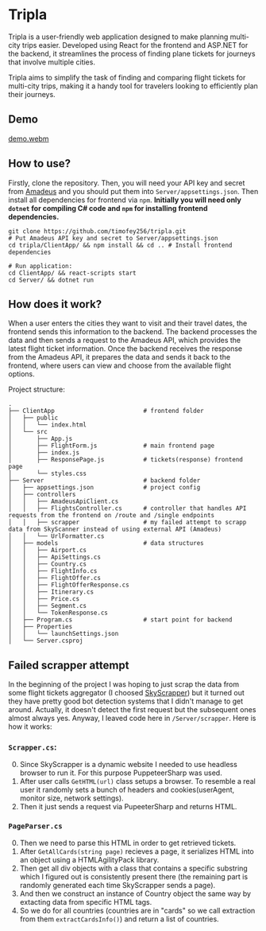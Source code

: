 # Tripla
Tripla is a user-friendly web application designed to make planning multi-city trips easier. Developed using React for the frontend and ASP.NET for the backend, it streamlines the process of finding plane tickets for journeys that involve multiple cities. 

Tripla aims to simplify the task of finding and comparing flight tickets for multi-city trips, making it a handy tool for travelers looking to efficiently plan their journeys.

## Demo
[demo.webm](https://github.com/timofey256/tripla/assets/54218713/8ca4c2c1-a43b-4736-8919-4b35f4f0d25b)

## How to use?
Firstly, clone the repository. Then, you will need your API key and secret from [Amadeus](https://developers.amadeus.com/) and you should put them into `Server/appsettings.json`. Then install all dependencies for frontend via `npm`. **Initially you will need only `dotnet` for compiling C# code and `npm` for installing frontend dependencies.**
```
git clone https://github.com/timofey256/tripla.git
# Put Amadeus API key and secret to Server/appsettings.json
cd tripla/ClientApp/ && npm install && cd .. # Install frontend dependencies

# Run application:
cd ClientApp/ && react-scripts start
cd Server/ && dotnet run
```

## How does it work?
When a user enters the cities they want to visit and their travel dates, the frontend sends this information to the backend. The backend processes the data and then sends a request to the Amadeus API, which provides the latest flight ticket information. Once the backend receives the response from the Amadeus API, it prepares the data and sends it back to the frontend, where users can view and choose from the available flight options. 

Project structure:
```
.
├── ClientApp                         # frontend folder
│   ├── public
│   │   └── index.html
│   └── src
│       ├── App.js
│       ├── FlightForm.js             # main frontend page
│       ├── index.js
│       ├── ResponsePage.js           # tickets(response) frontend page
│       └── styles.css
├── Server                            # backend folder
│   ├── appsettings.json              # project config
│   ├── controllers
│   │   ├── AmadeusApiClient.cs
│   │   ├── FlightsController.cs      # controller that handles API requests from the frontend on /route and /single endpoints
│   │   ├── scrapper                  # my failed attempt to scrapp data from SkyScanner instead of using external API (Amadeus)
│   │   └── UrlFormatter.cs
│   ├── models                        # data structures
│   │   ├── Airport.cs
│   │   ├── ApiSettings.cs
│   │   ├── Country.cs
│   │   ├── FlightInfo.cs
│   │   ├── FlightOffer.cs
│   │   ├── FlightOfferResponse.cs
│   │   ├── Itinerary.cs
│   │   ├── Price.cs
│   │   ├── Segment.cs
│   │   └── TokenResponse.cs
│   ├── Program.cs                    # start point for backend
│   ├── Properties
│   │   └── launchSettings.json
│   └── Server.csproj
```

## Failed scrapper attempt
In the beginning of the project I was hoping to just scrap the data from some flight tickets aggregator (I choosed [SkyScrapper](https://www.skyscrapper.com/)) but it turned out they have pretty good bot detection systems that I didn't manage to get around. Actually, it doesn't detect the first request but the subsequent ones almost always yes. Anyway, I leaved code here in `/Server/scrapper`. Here is how it works: 
### `Scrapper.cs`:
0. Since SkyScrapper is a dynamic website I needed to use headless browser to run it. For this purpose PuppeteerSharp was used. 
1. After user calls `GetHTML(url)` class setups a browser. To resemble a real user it randomly sets a bunch of headers and cookies(userAgent, monitor size, network settings).
2. Then it just sends a request via PupeeterSharp and returns HTML.

### `PageParser.cs`
0. Then we need to parse this HTML in order to get retrieved tickets. 
1. After `GetAllCards(string page)` recieves a page, it serializes HTML into an object using a HTMLAgilityPack library.
2. Then get all div objects with a class that contains a specific substring which I figured out is consistently present there (the remaining part is randomly generated each time SkyScrapper sends a page).
3. And then we construct an instance of Country object the same way by extacting data from specific HTML tags.
4. So we do for all countries (countries are in "cards" so we call extraction from them `extractCardsInfo()`) and return a list of countries.
